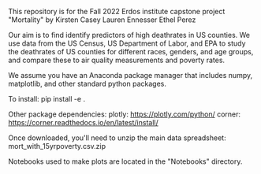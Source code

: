 This repository is for the Fall 2022 Erdos institute capstone project "Mortality" by
Kirsten Casey
Lauren Ennesser
Ethel Perez

Our aim is to find identify predictors of high deathrates in US counties.
We use data from the US Census, US Department of Labor, and EPA to study the deathrates
of US counties for different races, genders, and age groups, and compare these to air quality
measurements and poverty rates.

We assume you have an Anaconda package manager that includes numpy, matplotlib, and other standard
python packages.

To install:
pip install -e .

Other package dependencies:
plotly: https://plotly.com/python/
corner: https://corner.readthedocs.io/en/latest/install/

Once downloaded, you'll need to unzip the main data spreadsheet:
mort_with_15yrpoverty.csv.zip

Notebooks used to make plots are located in the "Notebooks" directory.
